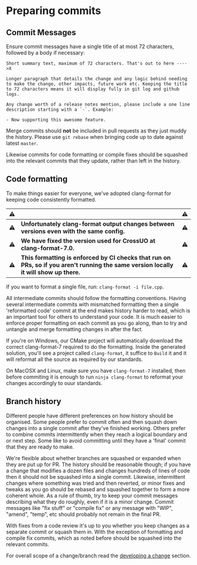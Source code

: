 # Preparing commits

## Commit Messages

Ensure commit messages have a single title of at most 72 characters, followed by a body if necessary:

```
Short summary text, maximum of 72 characters. That's out to here ---->X

Longer paragraph that details the change and any logic behind needing
to make the change, other impacts, future work etc. Keeping the title
to 72 characters means it will display fully in git log and github logs.

Any change worth of a release notes mention, please include a one line
description starting with a `-`. Example:

- Now supporting this awesome feature.
```

Merge commits should **not** be included in pull requests as they just muddy the history. Please use `git rebase` when bringing code up to date against latest `master`.

Likewise commits for code formatting or compile fixes should be squashed into the relevant commits that they update, rather than left in the history.

## Code formatting

To make things easier for everyone, we've adopted clang-format for keeping code consistently formatted.

| :warning: |                                                                                                                                         | :warning: |
| --------- | --------------------------------------------------------------------------------------------------------------------------------------- | --------- |
| :warning: | **Unfortunately clang-format output changes between versions even with the same config.**                                               | :warning: |
| :warning: | **We have fixed the version used for CrossUO at clang-format-7.0.**                     | :warning: |
| :warning: | **This formatting is enforced by CI checks that run on PRs, so if you aren't running the same version locally it will show up there.**  | :warning: |

If you want to format a single file, run: `clang-format -i file.cpp`.

All intermediate commits should follow the formatting conventions. Having several intermediate commits with mismatched formatting then a single 'reformatted code' commit at the end makes history harder to read, which is an important tool for others to understand your code. It is much easier to enforce proper formatting on each commit as you go along, than to try and untangle and merge formatting changes in after the fact.

If you're on Windows, our CMake project will automatically download the correct clang-format-7 required to do the formatting.
Inside the generated solution, you'll see a project called `clang-format`, it suffice to `Build` it and it will reformat all the source as required by our standards.

On MacOSX and Linux, make sure you have `clang-format-7` installed, then before commiting it is enough to run `ninja clang-format` to reformat your changes accordingly to ouur standards.

## Branch history

Different people have different preferences on how history should be organised. Some people prefer to commit often and then squash down changes into a single commit after they've finished working. Others prefer to combine commits intermittently when they reach a logical boundary and or next step. Some like to avoid committing until they have a 'final' commit that they are ready to make.

We're flexible about whether branches are squashed or expanded when they are put up for PR. The history should be reasonable though; if you have a change that modifies a dozen files and changes hundreds of lines of code then it should not be squashed into a single commit. Likewise, intermittent changes where something was tried and then reverted, or minor fixes and tweaks as you go should be rebased and squashed together to form a more coherent whole. As a rule of thumb, try to keep your commit messages describing what they do roughly, even if it is a minor change. Commit messages like "fix stuff" or "compile fix" or any message with "WIP", "amend", "temp", etc should probably not remain in the final PR.

With fixes from a code review it's up to you whether you keep changes as a separate commit or squash them in. With the exception of formatting and compile fix commits, which as noted before should be squashed into the relevant commits.

For overall scope of a change/branch read the [developing a change](Developing-Change.md) section.

